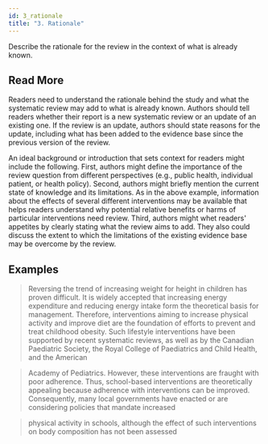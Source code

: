 ```yaml
---
id: 3_rationale
title: "3. Rationale"
---
```

Describe the rationale for the review in the context of what is already known.

## Read More

Readers need to understand the rationale behind the study and what the systematic review may add to what is already known. Authors should tell readers whether their report is a new systematic review or an update of an existing one. If the review is an update, authors should state reasons for the update, including what has been added to the evidence base since the previous version of the review.

An ideal background or introduction that sets context for readers might include the following. First, authors might define the importance of the review question from different perspectives (e.g., public health, individual patient, or health policy). Second, authors might briefly mention the current state of knowledge and its limitations. As in the above example, information about the effects of several different interventions may be available that helps readers understand why potential relative benefits or harms of particular interventions need review. Third, authors might whet readers' appetites by clearly stating what the review aims to add. They also could discuss the extent to which the limitations of the existing evidence base may be overcome by the review.

## Examples

> Reversing the trend of increasing weight for height in children has proven difficult. 
 It is widely accepted that increasing energy expenditure and reducing energy intake form the theoretical basis for management. Therefore, interventions 
 aiming to increase physical activity and improve diet are the foundation of efforts 
to prevent and treat childhood obesity. Such lifestyle interventions have been 
supported by recent systematic reviews, as well as by the Canadian Paediatric 
Society, the Royal College of Paediatrics and Child Health, and the American 

> Academy of Pediatrics. However, these interventions are fraught with poor 
adherence. Thus, school-based interventions are theoretically appealing because 
adherence with interventions can be improved. Consequently, many local 
governments have enacted or are considering policies that mandate increased 

> physical activity in schools, although the effect of such interventions on body 
composition has not been assessed